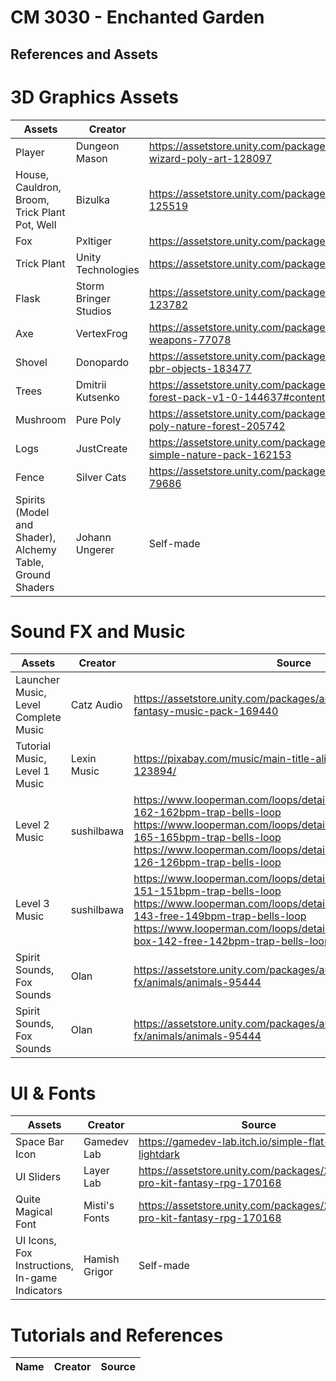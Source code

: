 # CM 3030 - Enchanted Garden
## References and Assets

# 3D Graphics Assets
| Assets | Creator | Source |
| ----------------- | ----- | ---------- |
| Player | Dungeon Mason | https://assetstore.unity.com/packages/3d/characters/humanoids/fantasy/battle-wizard-poly-art-128097 |
| House, Cauldron, Broom, Trick Plant Pot, Well | Bizulka | https://assetstore.unity.com/packages/3d/environments/fantasy/whitch-s-house-125519 |
| Fox | Pxltiger | https://assetstore.unity.com/packages/3d/characters/animals/toon-fox-183005 |
| Trick Plant | Unity Technologies | https://assetstore.unity.com/packages/templates/tutorials/3d-game-kit-115747 |
| Flask | Storm Bringer Studios | https://assetstore.unity.com/packages/3d/props/tools/free-laboratory-pack-123782 |
| Axe | VertexFrog | https://assetstore.unity.com/packages/3d/props/weapons/free-stylised-fantasy-weapons-77078 |
| Shovel | Donopardo | https://assetstore.unity.com/packages/3d/props/tools/gardening-tools-pack-26-pbr-objects-183477 |
| Trees | Dmitrii Kutsenko | https://assetstore.unity.com/packages/3d/environments/landscapes/handpainted-forest-pack-v1-0-144637#content |
| Mushroom | Pure Poly | https://assetstore.unity.com/packages/3d/environments/landscapes/free-low-poly-nature-forest-205742 |
| Logs | JustCreate | https://assetstore.unity.com/packages/3d/environments/landscapes/low-poly-simple-nature-pack-162153 |
| Fence | Silver Cats | https://assetstore.unity.com/packages/3d/environments/fantasy/glowing-forest-79686 |
| Spirits (Model and Shader), Alchemy Table, Ground Shaders | Johann Ungerer | Self-made |

# Sound FX and Music
| Assets | Creator | Source |
| ----------------- | ----- | ---------- |
| Launcher Music, Level Complete Music | Catz Audio | https://assetstore.unity.com/packages/audio/music/orchestral/rpg-fantasy-music-pack-169440 |
| Tutorial Music, Level 1 Music | Lexin Music | https://pixabay.com/music/main-title-alice-in-dark-wonderland-123894/ |
| Level 2 Music | sushilbawa | https://www.looperman.com/loops/detail/145808/arctic-bells-162-162bpm-trap-bells-loop https://www.looperman.com/loops/detail/208048/arctic-bells-165-165bpm-trap-bells-loop https://www.looperman.com/loops/detail/164377/arctic-bells-126-126bpm-trap-bells-loop |
| Level 3 Music | sushilbawa | https://www.looperman.com/loops/detail/236138/music-box-151-151bpm-trap-bells-loop https://www.looperman.com/loops/detail/239930/music-box-143-free-149bpm-trap-bells-loop https://www.looperman.com/loops/detail/242066/new-music-box-142-free-142bpm-trap-bells-loop |
| Spirit Sounds, Fox Sounds | Olan | https://assetstore.unity.com/packages/audio/sound-fx/animals/animals-95444 |
| Spirit Sounds, Fox Sounds | Olan | https://assetstore.unity.com/packages/audio/sound-fx/animals/animals-95444 |

# UI & Fonts
| Assets | Creator | Source |
| ----------------- | ----- | ---------- |
| Space Bar Icon | Gamedev Lab | https://gamedev-lab.itch.io/simple-flat-keys-lightdark |
| UI Sliders | Layer Lab | https://assetstore.unity.com/packages/2d/gui/gui-pro-kit-fantasy-rpg-170168 |
| Quite Magical Font | Misti's Fonts | https://assetstore.unity.com/packages/2d/gui/gui-pro-kit-fantasy-rpg-170168 |
| UI Icons, Fox Instructions, In-game Indicators | Hamish Grigor | Self-made |

# Tutorials and References
| Name | Creator | Source |
| ----------------- | ----- | ---------- |
